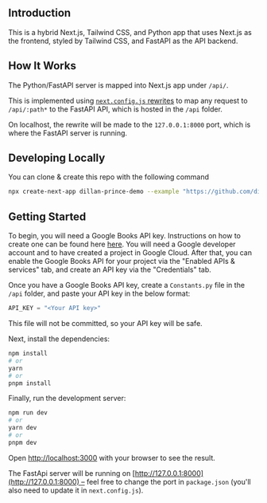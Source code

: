 ## Introduction

This is a hybrid Next.js, Tailwind CSS, and Python app that uses Next.js as the frontend, styled by Tailwind CSS, and FastAPI as the API backend.

## How It Works

The Python/FastAPI server is mapped into Next.js app under `/api/`.

This is implemented using [`next.config.js` rewrites](https://github.com/digitros/nextjs-fastapi/blob/main/next.config.js) to map any request to `/api/:path*` to the FastAPI API, which is hosted in the `/api` folder.

On localhost, the rewrite will be made to the `127.0.0.1:8000` port, which is where the FastAPI server is running.

## Developing Locally

You can clone & create this repo with the following command

```bash
npx create-next-app dillan-prince-demo --example "https://github.com/dillan-prince/ilant-health-assessment"
```

## Getting Started

To begin, you will need a Google Books API key. Instructions on how to create one can be found here [here](https://developers.google.com/books/docs/v1/using#APIKey). You will need a Google developer account and to have created a project in Google Cloud. After that, you can enable the Google Books API for your project via the "Enabled APIs & services" tab, and create an API key via the "Credentials" tab.

Once you have a Google Books API key, create a `Constants.py` file in the `/api` folder, and paste your API key in the below format:

```python
API_KEY = "<Your API key>"
```

This file will not be committed, so your API key will be safe.

Next, install the dependencies:

```bash
npm install
# or
yarn
# or
pnpm install
```

Finally, run the development server:

```bash
npm run dev
# or
yarn dev
# or
pnpm dev
```

Open [http://localhost:3000](http://localhost:3000) with your browser to see the result.

The FastApi server will be running on [http://127.0.0.1:8000](http://127.0.0.1:8000) – feel free to change the port in `package.json` (you'll also need to update it in `next.config.js`).
